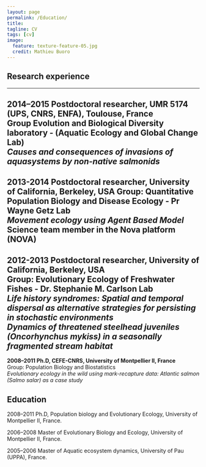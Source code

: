 ```yaml
---
layout: page
permalink: /Education/
title: 
tagline: CV
tags: [cv]
image:
  feature: texture-feature-05.jpg
  credit: Mathieu Buoro
---
```



## Research experience  
---

**2014–2015 Postdoctoral researcher, UMR 5174 (UPS, CNRS, ENFA), Toulouse, France**  
Group Evolution and Biological Diversity laboratory - (Aquatic Ecology and Global Change  Lab)  
*Causes and consequences of invasions of aquasystems by non-native salmonids*  
---

**2013-2014 Postdoctoral researcher, University of California, Berkeley, USA**
Group: Quantitative Population Biology and Disease Ecology - Pr Wayne Getz Lab  
*Movement ecology using Agent Based Model*  
Science team member in the Nova platform (NOVA)  
---

**2012-2013 Postdoctoral researcher, University of California, Berkeley, USA**  
Group: Evolutionary Ecology of Freshwater Fishes - Dr. Stephanie M. Carlson Lab  
 *Life history syndromes: Spatial and temporal dispersal as alternative strategies for persisting in stochastic environments*  
 *Dynamics of threatened steelhead juveniles (Oncorhynchus mykiss) in a seasonally fragmented stream habitat*  
---

**2008–2011 Ph.D, CEFE-CNRS, University of Montpellier II, France**  
Group: Population Biology and Biostatistics  
*Evolutionary ecology in the wild using mark-recapture data: Atlantic salmon (Salmo salar) as a case study*  

## Education  

2008–2011 Ph.D, Population biology and Evolutionary Ecology, University of Montpellier II, France.   


2006–2008 Master of Evolutionary Biology and Ecology, University of Montpellier II, France.  


2005–2006 Master of Aquatic ecosystem dynamics, University of Pau (UPPA), France.  

